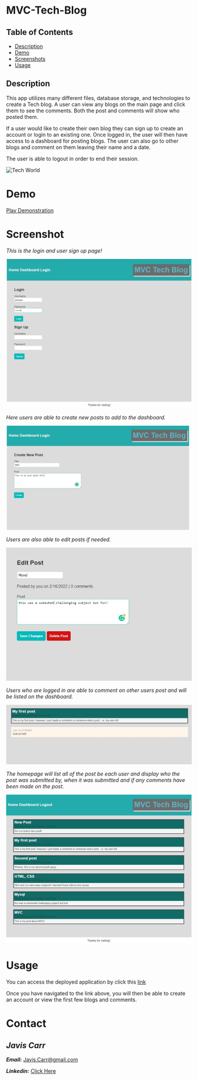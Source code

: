 # MVC-Tech-Blog

## Table of Contents

- [Description](#description)
- [Demo](#demo)
- [Screenshots](#screenshots)
- [Usage](#usage)

## Description

This app utilizes many different files, database storage, and technologies to create a Tech blog. A user can view any blogs on the main page and click them to see the comments. Both the post and comments will show who posted them.

If a user would like to create their own blog they can sign up to create an account or login to an existing one. Once logged in, the user will then have access to a dashboard for posting blogs. The user can also go to other blogs and comment on them leaving their name and a date.

The user is able to logout in order to end their session.

![Tech World](https://media.giphy.com/media/PpVjpSOjZDn9lfPE2L/giphy.gif)

# Demo

[Play Demonstration](https://watch.screencastify.com/v/lIJ8J8F2UhUxyb9rsul7)

# Screenshot

_This is the login and user sign up page!_

![Screenshot](./images/login.JPG)

_Here users are able to create new posts to add to the dashboard._

![Screenshot](./images/new-post.JPG)

_Users are also able to edit posts if needed._

![Screenshot](./images/edit-post.JPG)

_Users who are logged in are able to comment on other users post and will be listed on the dashboard._

![Screenshot](./images/comment.JPG)

_The homepage will list all of the post be each user and display who the post was submitted by, when it was submitted and if any comments have been made on the post._

![Screenshot](./images/homepage.JPG)

# Usage

You can access the deployed application by click this [link](https://javis-mvc-tech-blog.herokuapp.com/)

Once you have navigated to the link above, you will then be able to create an account or view the first few blogs and comments.

# Contact

## **_Javis Carr_**

**_Email:_** Javis.Carr@gmail.com

**_Linkedin:_** [Click Here](https://www.linkedin.com/in/javis-carr-8a584533/)

